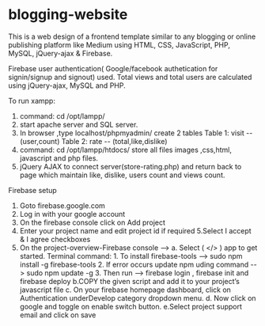 # blogging-website

This is a web design of a frontend template similar to any blogging or online publishing platform like Medium using HTML, CSS, JavaScript, PHP, MySQL, jQuery-ajax & Firebase.

Firebase user authentication( Google/facebook authetication for signin/signup and signout) used.
Total views and total users are calculated using jQuery-ajax, MySQL and PHP.

To run xampp:
  1. command: cd /opt/lampp/
  2. start apache server and SQL server.
  3. In browser ,type localhost/phpmyadmin/ create 2 tables
        Table 1: visit -- (user,count)
        Table 2: rate -- (total,like,dislike)
  4. command: cd /opt/lampp/htdocs/   store all files images ,css,html, javascript and php files.
  5. jQuery AJAX to connect server(store-rating.php) and return back to page which maintain like, dislike, users count and views count.
  
Firebase setup
1. Goto firebase.google.com
2. Log in with your google account
3. On the firebase console click on Add project
4. Enter your project name and edit project id if required
5.Select I accept & I agree checkboxes
6. On the project-overview-Firebase console -->
    a. Select  ​( </> )​ app to get started.
    Terminal command:
        1. To install firebase-tools --> sudo npm install -g firebase-tools
        2. If error occurs update npm uding command --> sudo npm update -g
        3. Then run --> firebase login , firebase init and firebase deploy
    b.COPY the given script and add it to your ​project’s javascript file
    c. On your firebase homepage dashboard, click on ​Authentication​ underDevelop category dropdown menu.
    d. Now click on google and toggle on enable switch button.
    e.Select project support email and click on save
